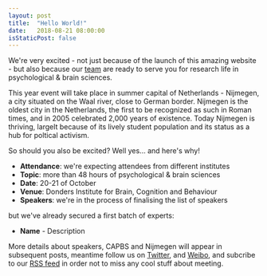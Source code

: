 ```yaml
---
layout: post
title:  "Hello World!"
date:   2018-08-21 08:00:00
isStaticPost: false
---
```


We're very excited - not just because of the launch of this amazing website - 
but also because our [team](https://nijmegenow.github.io/eurobrainmeeting2018/team/) are ready 
to serve you for research life in psychological & brain sciences.  

This year event will take place in summer capital of Netherlands - Nijmegen, a city situated on the Waal river, close to German border. 
Nijmegen is the oldest city in the Netherlands, the first to be recognized as such in Roman times, and in 2005 celebrated 2,000 years of existence.
Today Nijmegen is thriving, largelt because of its lively student population and its status as a hub for poltical activism. 

So should you also be excited? Well yes... and here's why!

* **Attendance**: we're expecting attendees from different institutes
* **Topic**: more than 48 hours of psychological & brain sciences 
* **Date**: 20-21 of October
* **Venue**: Donders Institute for Brain, Cognition and Behaviour
* **Speakers**: we're in the process of finalising the list of speakers

but we've already secured a first batch of experts:

* **Name** - Description<br>


More details about speakers, CAPBS and Nijmegen will appear in subsequent posts, meantime follow us on [Twitter](https://twitter.com/intent/user?screen_name=CAPBS2), and [Weibo](https://www.weibo.com/kongxz), and subcribe to our [RSS feed](https://nijmegenow.github.io/eurobrainmeeting2018/feed.xml) in order not to miss any cool stuff about meeting.
